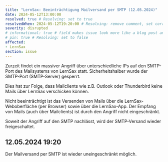 ```yaml
---
title: "LernSax: Beeinträchtigung Mailversand per SMTP (12.05.2024)"
date: 2024-05-12T13:00:00
resolved: true # Resolving: set to true
resolvedWhen: 2024-05-12T19:20:00 # Resolving: remove comment, set correct end datetime
severity: disrupted
# informational: true # field makes issue look more like a blog post and removes any references to downtime length
# pin: true # Resolving: set to false
affected:
- LernSax
section: issue
---
```


Zurzeit findet ein massiver Angriff über unterschiedliche IPs auf den SMTP-Port des Mailsystems von LernSax statt. Sicherheitshalber wurde der SMTP-Port (SMTP-Server) gesperrt. 

Dies hat zur Folge, dass Mailclients wie z.B. Outlook oder Thunderbird keine Mails über LernSax verschicken können. 

Nicht beeinträchtigt ist das Versenden von Mails über die LernSax-Weboberfläche (per Browser) sowie über die LernSax-App. Der Empfang von Mails (auch über Mailclients) ist durch den Angriff nicht eingeschränkt.
 
Soweit der Angriff auf den SMTP nachlässt, wird der SMTP-Versand wieder freigeschaltet.

## 12.05.2024 19:20

Der Mailversand per SMTP ist wieder uneingeschränkt möglich.